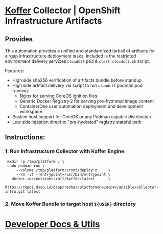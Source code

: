 # [Koffer](https://github.com/containercraft/Koffer) Collector | OpenShift Infrastructure Artifacts
## Provides
This automation provides a unified and standardized tarball of artifacts for
airgap infrastructure deployment tasks. Included is the restricted environment
delivery services `CloudCtl` pod & `start-cloudctl.sh` script.

Features:
  - High side sha256 verification of artifacts bundle before standup
  - High side artifact delivery via script to run `cloudctl` podman pod running:
    - Nginx for serving CoreOS Ignition files
    - Generic Docker Registry:2 for serving pre-hydrated image content
    - ContainerOne user automation deployment and development workspace
  - Bastion host support for CoreOS or any Podman capable distribution
  - Low side injestion direct to "pre-hydrated" registry stateful path

## Instructions:
### 1. Run Infrastructure Collector with Koffer Engine
```
 mkdir -p /tmp/platform ; \
 sudo podman run \
     --volume /tmp/platform:/root/deploy:z     \
     --rm -it --entrypoint=/usr/bin/entrypoint \
   docker.io/containercraft/koffer:latest      \
   https://repo1.dsop.io/dsop/redhat/platformone/ocp4x/ansible/collector-infra.git latest

```
### 2. Move Koffer Bundle to target host `${USER}` directory
# [Developer Docs & Utils](./dev)
